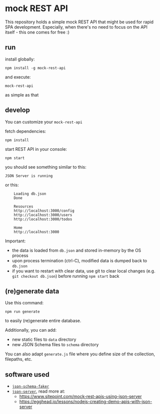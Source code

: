 # mock REST API

This repository holds a simple mock REST API that might be used for rapid SPA development.
Especially, when there's no need to focus on the API itself - this one comes for free :)

## run

install globally:

    npm install -g mock-rest-api

and execute:

    mock-rest-api

as simple as that

## develop

You can customize your `mock-rest-api`

fetch dependencies:

    npm install

start REST API in your console:

    npm start

you should see something similar to this:

    JSON Server is running

or this:

        Loading db.json
        Done

        Resources
        http://localhost:3000/config
        http://localhost:3000/users
        http://localhost:3000/todos

        Home
        http://localhost:3000

Important:

 * the data is loaded from `db.json` and stored in-memory by the OS process
 * upon process termination (ctrl-C), modified data is dumped back to `db.json`
 * if you want to restart with clear data, use git to clear local changes (e.g. `git checkout db.json`) before running `npm start` back

## (re)generate data

Use this command:

    npm run generate

to easily (re)generate entire database.

Additionally, you can add:

 * new static files to `data` directory
 * new JSON Schema files to `schema` directory

You can also adapt `generate.js` file where you define size of the collection, filepaths, etc.   

## software used

 * [`json-schema-faker`](https://github.com/json-schema-faker/json-schema-faker)
 * [`json-server`](https://github.com/typicode/json-server), read more at:
   * https://www.sitepoint.com/mock-rest-apis-using-json-server
   * https://egghead.io/lessons/nodejs-creating-demo-apis-with-json-server
